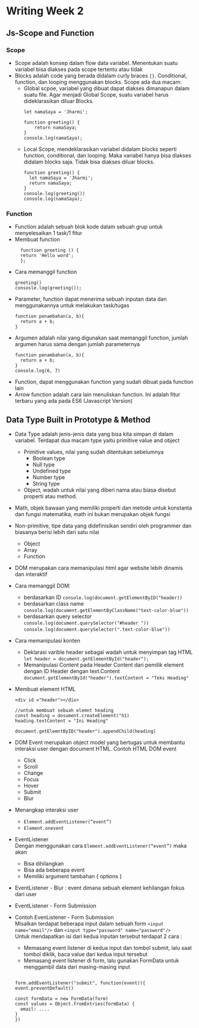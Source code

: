 # Writing Week 2
## Js-Scope and Function
### Scope
- Scope adalah konsep dalam flow data variabel. Menentukan suatu variabel bisa diakses pada scope tertentu atau tidak
- Blocks adalah code yang berada didalam curly braces `{}`. Conditional, function, dan  looping menggunakan blocks.
Scope ada dua macam:
  - Global scpoe, variabel yang dibuat dapat diakses dimanapun dalam suatu file. Agar menjadi Global Scope, suatu variabel harus dideklarasikan diluar Blocks.
    ```
    let namaSaya = 'Jharmi';

    function greeting() {
        return namaSaya;
    }
    console.log(namaSaya);
    ```
  - Local Scope, mendeklarasikan variabel didalam blocks seperti function, conditional, dan looping. Maka variabel hanya bisa diakses didalam blocks saja. Tidak bisa diakses diluar blocks.
    ```
    function greeting() {
      let namaSaya = 'Jharmi';
      return namaSaya;
    }
    console.log(greeting())
    console.log(namaSaya);
    ```
### Function    
- Function adalah sebuah blok kode dalam sebuah grup untuk menyelesaikan 1 task/1 fitur
- Membuat function
  ```
    function greeting () {
    return 'Hello word';
    };
  ```
- Cara memanggil function
  ```
  greeting()
  consosle.log(greeting());
  ```
- Parameter, function dapat menerima sebuah inputan data dan menggunakannya untuk melakukan task/tugas
    ```
    function penambahan(a, b){
      return a + b;
    }
    ```
- Argumen adalah nilai yang digunakan saat memanggil function, jumlah argumen harus sama dengan jumlah parameternya
    ```
    function penambahan(a, b){
      return a + b;
    }
    console.log(6, 7)
    ```
- Function, dapat menggunakan function yang sudah dibuat pada function lain
- Arrow function adalah cara lain menuliskan function. Ini adalah fitur terbaru yang ada pada ES6 (Javascript Version)

## Data Type Built in Prototype & Method
- Data Type adalah jenis-jenis data yang bisa kita simpan di dalam variabel. Terdapat dua macam type yaitu primitive value and object
  - Primitive values, nilai yang sudah ditentukan sebelumnya
    - Boolean type
    - Null type
    - Undefined type
    - Number type
    - String type
  - Object, wadah untuk nilai yang diberi nama atau biasa disebut properti atau method.
- Math, objek bawaan yang memiliki properti dan metode untuk konstanta dan fungsi matematika, math ini bukan merupakan objek fungsi
- Non-primitive,  tipe data yang didefinisikan sendiri oleh programmer dan biasanya berisi lebih dari satu nilai
  - Object
  - Array
  - Function
- DOM  merupakan cara memanipulasi html agar website lebih dinamis dan interaktif
- Cara memanggil DOM:
  - berdasarkan ID `console.log(document.getElementByID("header))`
  - berdasarkan class name `console.log(document.getElementByClassName("text-color-blue"))`
  - berdasarkan query selector `console.log(document.querySelector("#header "))` `console.log(document.querySelector(".text-color-blue"))`
  
- Cara memanipulasi konten
  - Deklarasi varible header sebagai wadah untuk menyimpan tag HTML `let header = document.getElementById("header");`
  - Memanipulasi Content pada Header Content dari pemilik element dengan ID Header dengan text.Content `document.getElementById("header").textContent = "Teks Heading"`
- Membuat element HTML
  ```
  <div id ="header"></div>

  //untuk membuat sebuah elemnt heading
  const heading = dosument.createElement("h1)
  heading.textContent = "Ini Heading"

  document.getElemntByID("header").appendChild(heading)
  ```
- DOM Event merupakan object model yang bertugas untuk membantu interaksi user dengan document HTML. Contoh HTML DOM event
  - Click
  - Scroll
  - Change
  - Focus
  - Hover
  - Submit
  - Blur
- Menangkap interaksi user
  - `Element.addEventListener(“event”)`
  - `Element.onevent`
- EventListener <br>
Dengan menggunakan cara `Element.addEventListener(“event”)` maka akan
  - Bisa dihilangkan
  - Bisa ada beberapa event 
  - Memiliki argument tambahan { options }
- EventListener - Blur : event dimana sebuah element kehilangan fokus dari user
- EventListener - Form Submission
- Contoh EvenListener - Form Submission <br>
Misalkan terdapat beberapa input dalam sebuah form `<input name="email"/>` dan `<input type="password" name="password"/>` <br>
Untuk mendapatkan isi dari kedua inputan tersebut terdapat 2 cara :
  - Memasang event listener di kedua input dan tombol submit, lalu saat tombol diklik, baca value dari kedua input tersebut
  - Memasang event listener di form, lalu gunakan FormData untuk menggambil data dari masing-masing input
  ``` const form = document.getElementById("form")

  form.addEventListener("submit", function(event)){
  event.preventDefault()

  const formData = new FormData(form)
  const values = Object.fromEntries(formData) {
    email: ....
  }
  }) 
  ```

 







